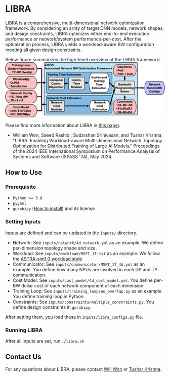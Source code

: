 [//]: # (This source code is licensed under the MIT license found in the)
[//]: # (LICENSE file in the root directory of this source tree.)

# LIBRA

LIBRA is a comprehensive, multi-dimensional network optimization framework. By
considering an array of target DNN models, network shapes, and design constraints, LIBRA optimizes either
end-to-end execution performance or network/system performance-per-cost. After the optimization process,
LIBRA yields a workload-aware BW configuration meeting all given design constraints.

Below figure summarizes the high-level overview of the LIBRA framework:
![LIBRA Abstraction](https://github.com/astra-sim/libra/blob/main/docs/images/libra_overview.png)

Please find more information about LIBRA in [this paper](https://arxiv.org/abs/2109.11762).
- William Won, Saeed Rashidi, Sudarshan Srinivasan, and Tushar Krishna, "LIBRA: Enabling Workload-aware Multi-dimensional Network Topology Optimization for Distributed Training of Large AI Models," Proceedings of the 2024 IEEE International Symposium on Performance Analysis of Systems and Software (ISPASS '24), May 2024.

## How to Use
### Prerequisite
- `Python >= 3.8`
- `pyyaml`
- `gurobipy` ([How to install](https://support.gurobi.com/hc/en-us/articles/360044290292-How-do-I-install-Gurobi-for-Python)) and its license

### Setting Inputs
Inputs are defined and can be updated in the `inputs/` directory.
- Network: See `inputs/network/4d_network.yml` as an example. We define per-dimension topology shape and size.
- Workload: See `inputs/workload/MSFT_1T.txt` as an example. We follow the [ASTRA-sim1.0 workload style](https://github.com/astra-sim/astra-sim/tree/ASTRA-sim-1.0/inputs/workload)
- Communicator: See `inputs/communicator/MSFT_1T_4d.yml` as an example. You define how many NPUs are involved in each DP and TP communication.
- Cost Model: See `inputs/cost_model/4d_cost_model.yml`. You define per-BW dollar cost of each network component of each dimension.
- Training Loop: See `inputs/training_loop/no_overlap.py` as an example. You define training loop in Python.
- Constraints: See `inputs/constraints/multiple_constraints.py`. You define design constraints in `gurobipy`.

After setting them, you load these in `inputs/libra_configs.py` file.

### Running LIBRA
After all inputs are set, run `./libra.sh`

## Contact Us

For any questions about LIBRA, please contact [Will Won](mailto:william.won@gatech.edu)
or [Tushar Krishna](mailto:tushar@ece.gatech.edu).
